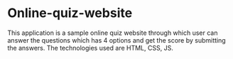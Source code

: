 # Online-quiz-website

This application is a sample online quiz website through which user can answer the questions which has 4 options and get the score by submitting the answers.
The technologies used are HTML, CSS, JS.
